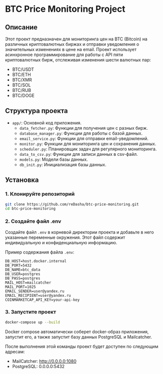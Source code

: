 # BTC Price Monitoring Project

## Описание

Этот проект предназначен для мониторинга цен на BTC (Bitcoin) на различных криптовалютных биржах и отправки уведомления о значительных изменениях в цене на email. Проект использует асинхронное программирование для работы с API пяти криптовалютных бирж, отслеживая изменения шести валютных пар:
- BTC/USDT
- BTC/ETH
- BTC/XMR
- BTC/SOL
- BTC/RUB
- BTC/DOGE

## Структура проекта

- `app/`: Основной код приложения.
  - `data_fetcher.py`: Функции для получения цен с разных бирж.
  - `database_manager.py`: Функции для работы с базой данных.
  - `email_service.py`: Функции для отправки email-уведомлений.
  - `monitor.py`: Функции для мониторинга цен и сохранения данных.
  - `scheduler.py`: Планировщик задач для регулярного мониторинга.
  - `data_to_csv.py`: Функции для записи данных в csv-файл.
  - `models.py`: Модели базы данных.
  - `db_init.py`: Инициализация базы данных.

## Установка

### 1. Клонируйте репозиторий

```bash
git clone https://github.com/reDasha/btc-price-monitoring.git
cd btc-price-monitoring
```

### 2. Создайте файл .env

Создайте файл `.env` в корневой директории проекта и добавьте в него указанные переменные окружения. Этот файл содержит индивидуальную и конфиденциальную информацию.

Пример содержания файла `.env`:

```env
DB_HOST=host.docker.internal
DB_PORT=5432
DB_NAME=btc_data
DB_USER=postgres
DB_PASS=postgres
MAIL_HOST=mailcatcher
MAIL_PORT=1025
EMAIL_SENDER=user@yandex.ru
EMAIL_RECIPIENT=user@yandex.ru
COINMARKETCAP_API_KEY=your-api-key
```

### 3. Запустите проект
```bash
docker-compose up --build
```
Docker compose автоматически соберет docker-образ приложения, запустит его, а также запустит базу данных PostgreSQL и Mailcatcher.

После выполнения этой команды проект будет доступен по следующим адресам:

- MailСatcher: http://0.0.0.0:1080
- PostgreSQL: 0.0.0.0:5432
